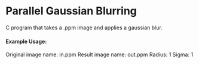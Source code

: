 # Parallel Gaussian Blurring

C program that takes a .ppm image and applies a gaussian blur.

#### Example Usage:
Original image name: in.ppm
Result image name: out.ppm
Radius: 1
Sigma: 1
